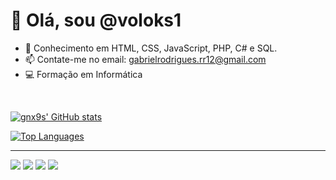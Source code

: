 <h1>👋 Olá, sou @voloks1</h1>

- 📝 Conhecimento em HTML, CSS, JavaScript, PHP, C# e SQL.
- 📫 Contate-me no email: gabrielrodrigues.rr12@gmail.com
- 💻 Formação em Informática
</br>

[![gnx9s' GitHub stats](https://github-readme-stats.vercel.app/api?username=voloks1&show_icons=true&theme=dark)](https://github.com/voloks1/github-readme-stats)
</br>

[![Top Languages](https://github-readme-stats.vercel.app/api/top-langs/?username=voloks1&theme=dark)](https://github.com/voloks1/github-readme-stats)

<hr>
<div> 
  <a href="https://www.youtube.com/channel/UCutpKcMQlC6Gjm_A4YTGhVA" target="_blank"><img src="https://img.shields.io/badge/YouTube-FF0000?style=for-the-badge&logo=youtube&logoColor=white" target="_blank"></a>
  <a href="https://instagram.com/gnx9s" target="_blank"><img src="https://img.shields.io/badge/-Instagram-%23E4405F?style=for-the-badge&logo=instagram&logoColor=white" target="_blank"></a>
 	<a href="https://www.twitch.tv/m0rgwrld" target="_blank"><img src="https://img.shields.io/badge/Twitch-9146FF?style=for-the-badge&logo=twitch&logoColor=white" target="_blank"></a>
  <a href = "mailto:gabrielrodrigues.rr12@gmail.com"><img src="https://img.shields.io/badge/-Gmail-%23333?style=for-the-badge&logo=gmail&logoColor=white" target="_blank"></a>
</div>

